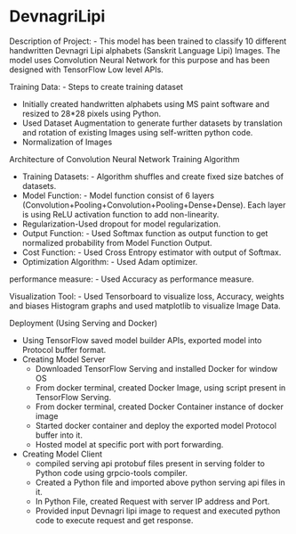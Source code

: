 # DevnagriLipi

Description of Project: - This model has been trained to classify 10 different handwritten Devnagri Lipi alphabets (Sanskrit Language Lipi) Images. The model uses Convolution Neural Network for this purpose and has been designed with TensorFlow Low level APIs.

Training Data: - Steps to create training dataset
+ Initially created handwritten alphabets using MS paint software and resized to 28*28 pixels using Python.
+ Used Dataset Augmentation to generate further datasets by translation and rotation of existing Images using self-written python code.
+ Normalization of Images


Architecture of Convolution Neural Network Training Algorithm
+ Training Datasets: - Algorithm shuffles and create fixed size batches of datasets.
+ Model Function: - Model function consist of 6 layers (Convolution+Pooling+Convolution+Pooling+Dense+Dense). Each layer is using ReLU activation function to add non-linearity.
+ Regularization-Used dropout for model regularization. 
+ Output Function: - Used Softmax function as output function to get normalized probability from Model Function Output.
+ Cost Function: - Used Cross Entropy estimator with output of Softmax.
+ Optimization Algorithm: - Used Adam optimizer.

performance measure: - Used Accuracy as performance measure.

Visualization Tool: - Used Tensorboard to visualize loss, Accuracy, weights and biases Histogram graphs and used matplotlib to visualize Image Data.


Deployment (Using Serving and Docker)
+ Using TensorFlow saved model builder APIs, exported model into Protocol buffer format.
+ Creating Model Server
  * Downloaded TensorFlow Serving and installed Docker for window OS
  * From docker terminal, created Docker Image, using script present in TensorFlow Serving.
  * From docker terminal, created Docker Container instance of docker image
  * Started docker container and deploy the exported model Protocol buffer into it.
  * Hosted model at specific port with port forwarding.
+ Creating Model Client
  * compiled serving api protobuf files present in serving folder to Python code using grpcio-tools compiler.
  * Created a Python file and imported above python serving api files in it.
  * In Python File, created Request with server IP address and Port. 
  * Provided input Devnagri lipi image to request and executed python code to execute request and get response.
